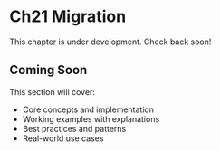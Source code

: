 # Ch21 Migration

This chapter is under development. Check back soon!

## Coming Soon

This section will cover:
- Core concepts and implementation
- Working examples with explanations
- Best practices and patterns
- Real-world use cases
